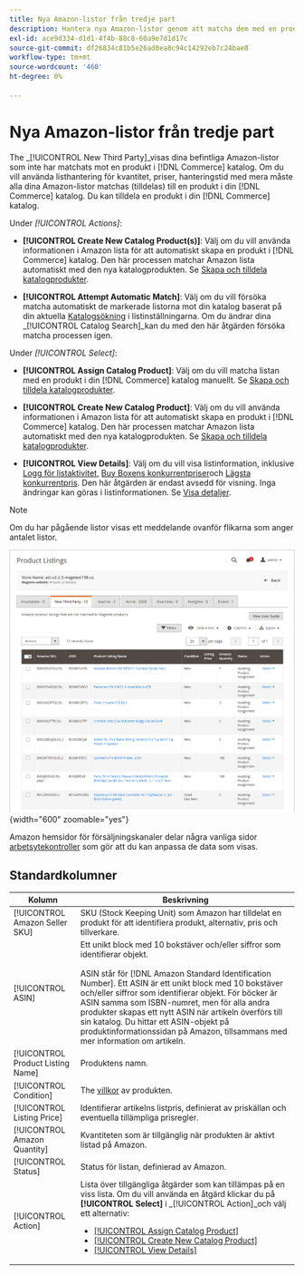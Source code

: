 ```yaml
---
title: Nya Amazon-listor från tredje part
description: Hantera nya Amazon-listor genom att matcha dem med en produkt i din Commerce-katalog.
exl-id: ace9d334-d1d1-4f4b-88c8-60a9e7d1d17c
source-git-commit: df26834c81b5e26ad0ea8c94c14292eb7c24bae8
workflow-type: tm+mt
source-wordcount: '460'
ht-degree: 0%

---
```


# Nya Amazon-listor från tredje part

The _[!UICONTROL New Third Party]_visas dina befintliga Amazon-listor som inte har matchats mot en produkt i [!DNL Commerce] katalog. Om du vill använda listhantering för kvantitet, priser, hanteringstid med mera måste alla dina Amazon-listor matchas (tilldelas) till en produkt i din [!DNL Commerce] katalog. Du kan tilldela en produkt i din [!DNL Commerce] katalog.

Under _[!UICONTROL Actions]_:

- **[!UICONTROL Create New Catalog Product(s)]**: Välj om du vill använda informationen i Amazon lista för att automatiskt skapa en produkt i [!DNL Commerce] katalog. Den här processen matchar Amazon lista automatiskt med den nya katalogprodukten. Se [Skapa och tilldela katalogprodukter](./creating-assigning-catalog-products.md).

- **[!UICONTROL Attempt Automatic Match]**: Välj om du vill försöka matcha automatiskt de markerade listorna mot din katalog baserat på din aktuella [Katalogsökning](./catalog-search.md) i listinställningarna. Om du ändrar dina _[!UICONTROL Catalog Search]_kan du med den här åtgärden försöka matcha processen igen.

Under _[!UICONTROL Select]_:

- **[!UICONTROL Assign Catalog Product]**: Välj om du vill matcha listan med en produkt i din [!DNL Commerce] katalog manuellt. Se [Skapa och tilldela katalogprodukter](./creating-assigning-catalog-products.md).

- **[!UICONTROL Create New Catalog Product]**: Välj om du vill använda informationen i Amazon lista för att automatiskt skapa en produkt i [!DNL Commerce] katalog. Den här processen matchar Amazon lista automatiskt med den nya katalogprodukten. Se [Skapa och tilldela katalogprodukter](./creating-assigning-catalog-products.md).

- **[!UICONTROL View Details]**: Välj om du vill visa listinformation, inklusive [Logg för listaktivitet](./product-listing-details.md#listing-activity-log), [Buy Boxens konkurrentpriser](./product-listing-details.md#buy-box-competitor-pricing)och [Lägsta konkurrentpris](./product-listing-details.md#lowest-competitor-pricing). Den här åtgärden är endast avsedd för visning. Inga ändringar kan göras i listinformationen. Se [Visa detaljer](./product-listing-details.md).

>[!NOTE]
>
>Om du har pågående listor visas ett meddelande ovanför flikarna som anger antalet listor.

![Nya listor från tredje part](assets/amazon-listings-new-third-party.png){width="600" zoomable="yes"}

Amazon hemsidor för försäljningskanaler delar några vanliga sidor [arbetsytekontroller](./workspace-controls.md) som gör att du kan anpassa de data som visas.

## Standardkolumner

| Kolumn | Beskrivning |
|---|---|
| [!UICONTROL Amazon Seller SKU] | SKU (Stock Keeping Unit) som Amazon har tilldelat en produkt för att identifiera produkt, alternativ, pris och tillverkare. |
| [!UICONTROL ASIN] | Ett unikt block med 10 bokstäver och/eller siffror som identifierar objekt.<br><br>ASIN står för [!DNL Amazon Standard Identification Number]. Ett ASIN är ett unikt block med 10 bokstäver och/eller siffror som identifierar objekt. För böcker är ASIN samma som ISBN-numret, men för alla andra produkter skapas ett nytt ASIN när artikeln överförs till sin katalog. Du hittar ett ASIN-objekt på produktinformationssidan på Amazon, tillsammans med mer information om artikeln. |
| [!UICONTROL Product Listing Name] | Produktens namn. |
| [!UICONTROL Condition] | The [villkor](./product-listing-condition.md) av produkten. |
| [!UICONTROL Listing Price] | Identifierar artikelns listpris, definierat av priskällan och eventuella tillämpliga prisregler. |
| [!UICONTROL Amazon Quantity] | Kvantiteten som är tillgänglig när produkten är aktivt listad på Amazon. |
| [!UICONTROL Status] | Status för listan, definierad av Amazon. |
| [!UICONTROL Action] | Lista över tillgängliga åtgärder som kan tillämpas på en viss lista. Om du vill använda en åtgärd klickar du på **[!UICONTROL Select]** i _[!UICONTROL Action]_och välj ett alternativ:<ul><li>[[!UICONTROL Assign Catalog Product]](./creating-assigning-catalog-products.md)</li><li>[[!UICONTROL Create New Catalog Product]](./creating-assigning-catalog-products.md)</li><li>[[!UICONTROL View Details]](./product-listing-details.md)</li></ul> |
